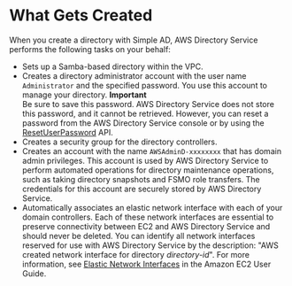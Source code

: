 # What Gets Created<a name="create_details_simple"></a>

When you create a directory with Simple AD, AWS Directory Service performs the following tasks on your behalf:
+ Sets up a Samba\-based directory within the VPC\.
+ Creates a directory administrator account with the user name `Administrator` and the specified password\. You use this account to manage your directory\.
**Important**  
Be sure to save this password\. AWS Directory Service does not store this password, and it cannot be retrieved\. However, you can reset a password from the AWS Directory Service console or by using the [ResetUserPassword](https://docs.aws.amazon.com/directoryservice/latest/devguide/API_ResetUserPassword.html) API\.
+ Creates a security group for the directory controllers\. 
+ Creates an account with the name `AWSAdminD-xxxxxxxx` that has domain admin privileges\. This account is used by AWS Directory Service to perform automated operations for directory maintenance operations, such as taking directory snapshots and FSMO role transfers\. The credentials for this account are securely stored by AWS Directory Service\.
+ Automatically associates an elastic network interface with each of your domain controllers\. Each of these network interfaces are essential to preserve connectivity between EC2 and AWS Directory Service and should never be deleted\. You can identify all network interfaces reserved for use with AWS Directory Service by the description: "AWS created network interface for directory *directory\-id*"\. For more information, see [Elastic Network Interfaces](https://docs.aws.amazon.com/AWSEC2/latest/UserGuide/using-eni.html) in the Amazon EC2 User Guide\.